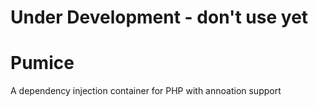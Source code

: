 # Under Development - don't use yet #

# Pumice #

A dependency injection container for PHP with annoation support
